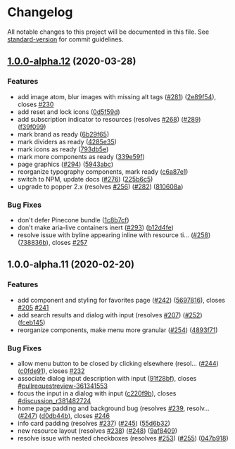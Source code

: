 # Changelog

All notable changes to this project will be documented in this file. See [standard-version](https://github.com/conventional-changelog/standard-version) for commit guidelines.

## [1.0.0-alpha.12](https://github.com/platform-coop-toolkit/pinecone/compare/v1.0.0-alpha.11...v1.0.0-alpha.12) (2020-03-28)


### Features

* add image atom, blur images with missing alt tags ([#281](https://github.com/platform-coop-toolkit/pinecone/issues/281)) ([2e89f54](https://github.com/platform-coop-toolkit/pinecone/commit/2e89f54ac72111bc862ec0ea8c23afd723bbc36d)), closes [#230](https://github.com/platform-coop-toolkit/pinecone/issues/230)
* add reset and lock icons ([0d5f59d](https://github.com/platform-coop-toolkit/pinecone/commit/0d5f59d3cbc51ef5a3077bdf9db819d34fe2b83a))
* add subscription indicator to resources (resolves [#268](https://github.com/platform-coop-toolkit/pinecone/issues/268)) ([#289](https://github.com/platform-coop-toolkit/pinecone/issues/289)) ([f39f099](https://github.com/platform-coop-toolkit/pinecone/commit/f39f0992fc787272238681562934a3729bba7379))
* mark brand as ready ([6b29f65](https://github.com/platform-coop-toolkit/pinecone/commit/6b29f6583fbb0c55b91da0f300f7166eb58e0b44))
* mark dividers as ready ([4285e35](https://github.com/platform-coop-toolkit/pinecone/commit/4285e35f9ff95da6d7b467dcb6f701415f2fa794))
* mark icons as ready ([793db5e](https://github.com/platform-coop-toolkit/pinecone/commit/793db5e534e2bea5042877f6fccff1b898031b18))
* mark more components as ready ([339e59f](https://github.com/platform-coop-toolkit/pinecone/commit/339e59fb316b2225c903835ef666d2e4232a14c5))
* page graphics ([#294](https://github.com/platform-coop-toolkit/pinecone/issues/294)) ([5943abc](https://github.com/platform-coop-toolkit/pinecone/commit/5943abc87b3de418c0a7e5955d66abc714d7b5b9))
* reorganize typography components, mark ready ([c6a87e1](https://github.com/platform-coop-toolkit/pinecone/commit/c6a87e14c1353e07c403a6dc64c3a126f5f72452))
* switch to NPM, update docs ([#276](https://github.com/platform-coop-toolkit/pinecone/issues/276)) ([225b6c5](https://github.com/platform-coop-toolkit/pinecone/commit/225b6c573b6dd96b36f8d2b7aa308a098df1ccb1))
* upgrade to popper 2.x (resolves [#256](https://github.com/platform-coop-toolkit/pinecone/issues/256)) ([#282](https://github.com/platform-coop-toolkit/pinecone/issues/282)) ([810608a](https://github.com/platform-coop-toolkit/pinecone/commit/810608abad4dfd6e53a34a467e7cb3aeb88315a1))


### Bug Fixes

* don't defer Pinecone bundle ([1c8b7cf](https://github.com/platform-coop-toolkit/pinecone/commit/1c8b7cf78c9707e72267ce278bcf75e130cce028))
* don't make aria-live containers inert ([#293](https://github.com/platform-coop-toolkit/pinecone/issues/293)) ([b12d4fe](https://github.com/platform-coop-toolkit/pinecone/commit/b12d4fe069a2e193cd530f3234e38541adef9ab8))
* resolve issue with byline appearing inline with resource ti… ([#258](https://github.com/platform-coop-toolkit/pinecone/issues/258)) ([738836b](https://github.com/platform-coop-toolkit/pinecone/commit/738836b3ffc21656b510ed2c87d252944cb5f1bf)), closes [#257](https://github.com/platform-coop-toolkit/pinecone/issues/257)

## 1.0.0-alpha.11 (2020-02-20)

### Features

* add component and styling for favorites page ([#242](https://github.com/platform-coop-toolkit/pinecone/issues/242)) ([5697816](https://github.com/platform-coop-toolkit/pinecone/commit/56978165b5191e93c32088619a1c4ce381329f92)), closes [#205](https://github.com/platform-coop-toolkit/pinecone/issues/205) [#241](https://github.com/platform-coop-toolkit/pinecone/issues/241)
* add search results and dialog with input (resolves [#207](https://github.com/platform-coop-toolkit/pinecone/issues/207)) ([#252](https://github.com/platform-coop-toolkit/pinecone/issues/252)) ([fceb145](https://github.com/platform-coop-toolkit/pinecone/commit/fceb145956bf10bd4d9c6e4d5b8dcb37fd5cca5e))
* reorganize components, make menu more granular ([#254](https://github.com/platform-coop-toolkit/pinecone/issues/254)) ([4893f71](https://github.com/platform-coop-toolkit/pinecone/commit/4893f716356bfc184e52b967906a5eae28dbf1ba))

### Bug Fixes

* allow menu button to be closed by clicking elsewhere (resol… ([#244](https://github.com/platform-coop-toolkit/pinecone/issues/244)) ([c0fde91](https://github.com/platform-coop-toolkit/pinecone/commit/c0fde91587637d13b99ee61aa156a1804ab32fc1)), closes [#232](https://github.com/platform-coop-toolkit/pinecone/issues/232)
* associate dialog input description with input ([91f28bf](https://github.com/platform-coop-toolkit/pinecone/commit/91f28bf3fe5a17267237de66fa74163923c189bc)), closes [#pullrequestreview-361341553](https://github.com/platform-coop-toolkit/pinecone/issues/pullrequestreview-361341553)
* focus the input in a dialog with input ([c220f9b](https://github.com/platform-coop-toolkit/pinecone/commit/c220f9b5d7eae1c5fc50eddb3dc0c6a4e34d87c9)), closes [#discussion_r381482724](https://github.com/platform-coop-toolkit/pinecone/issues/discussion_r381482724)
* home page padding and background bug (resolves [#239](https://github.com/platform-coop-toolkit/pinecone/issues/239), resolv… ([#247](https://github.com/platform-coop-toolkit/pinecone/issues/247)) ([d0db44b](https://github.com/platform-coop-toolkit/pinecone/commit/d0db44b2dd61ec57b4e6fe23e9f69a8270e8581f)), closes [#246](https://github.com/platform-coop-toolkit/pinecone/issues/246)
* info card padding (resolves [#237](https://github.com/platform-coop-toolkit/pinecone/issues/237)) ([#245](https://github.com/platform-coop-toolkit/pinecone/issues/245)) ([55d6b32](https://github.com/platform-coop-toolkit/pinecone/commit/55d6b32185fd2595ff9e9df5e932b4cfc0031cd8))
* new resource layout (resolves [#238](https://github.com/platform-coop-toolkit/pinecone/issues/238)) ([#248](https://github.com/platform-coop-toolkit/pinecone/issues/248)) ([9af8409](https://github.com/platform-coop-toolkit/pinecone/commit/9af84092d4420b0875a966f79e8b9212a9e90376))
* resolve issue with nested checkboxes (resolves [#253](https://github.com/platform-coop-toolkit/pinecone/issues/253)) ([#255](https://github.com/platform-coop-toolkit/pinecone/issues/255)) ([047b918](https://github.com/platform-coop-toolkit/pinecone/commit/047b918cbe5bd70c0bc7da5cfbf088928e3c3a17))
